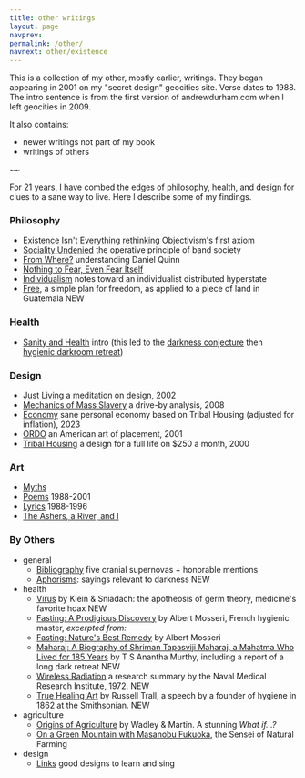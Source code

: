 ```yaml
---
title: other writings
layout: page
navprev: 
permalink: /other/
navnext: other/existence
---
```


This is a collection of my other, mostly earlier, writings. They began appearing in 2001 on my "secret design" geocities site. Verse dates to 1988. The intro sentence is from the first version of andrewdurham.com when I left geocities in 2009.

It also contains:

- newer writings not part of my book
- writings of others

~~

For 21 years, I have combed the edges of philosophy, health, and design for clues to a sane way to live. Here I describe some of my findings. 


### Philosophy

- [Existence Isn't Everything](./existence/) rethinking Objectivism's first axiom
- [Sociality Undenied](./sociality/) the operative principle of band society
- [From Where?](./from-where/) understanding Daniel Quinn
- [Nothing to Fear, Even Fear Itself](./nothing) 
- [Individualism](./individualism) notes toward an individualist distributed hyperstate
- [Free](./free), a simple plan for freedom, as applied to a piece of land in Guatemala <span id=new>NEW</span>

### Health

- [Sanity and Health](./sanity/) intro (this led to the [darkness conjecture](../conjecture/) then [hygienic darkroom retreat](/))

### Design

- [Just Living](./just-living) a meditation on design, 2002
- [Mechanics of Mass Slavery](./mechanics/) a drive-by analysis, 2008
- [Economy](./economy/) sane personal economy based on Tribal Housing (adjusted for inflation), 2023
- [ORDO](./ordo/) an American art of placement, 2001
- [Tribal Housing](./tribal-housing/) a design for a full life on $250 a month, 2000
<!-- - [Gallery](https://andrewdurham.shutterfly.com) photos of my projects (at shutterfly.com)-->

### Art

- [Myths](./myths/) 
- [Poems](./poems/) 1988-2001
- [Lyrics](./lyrics/) 1988-1996
- [The Ashers, a River, and I](./ashers/)

### By Others

- general
	- [Bibliography](./bibliography) five cranial supernovas + honorable mentions
	- [Aphorisms](./aphorisms): sayings relevant to darkness <span id=new>NEW</span>
- health
	- [Virus](/f/virus) by Klein & Sniadach: the apotheosis of germ theory, medicine's favorite hoax <span id=new>NEW</span>
	- [Fasting: A Prodigious Discovery](/f/fasting-discovery) by Albert Mosseri, French hygienic master, _excerpted from:_
	- [Fasting: Nature's Best Remedy](/f/fasting) by Albert Mosseri
	- [Maharaj: A Biography of Shriman Tapasviji Maharaj, a Mahatma Who Lived for 185 Years](/f/maharaj/) by T S Anantha Murthy, including a report of a long dark retreat <span id=new>NEW</span>
	- [Wireless Radiation](/f/wireless) a research summary by the Naval Medical Research Institute, 1972. <span id=new>NEW</span>
	- [True Healing Art](/f/trall.pdf) by Russell Trall, a speech by a founder of hygiene in 1862 at the Smithsonian. <span id=new>NEW</span>
- agriculture
	- [Origins of Agriculture](/f/origins) by Wadley & Martin. A stunning _What if…?_
	- [On a Green Mountain with Masanobu Fukuoka](/f/fukuoka), the Sensei of Natural Farming
- design
	- [Links](./links) good designs to learn and sing
